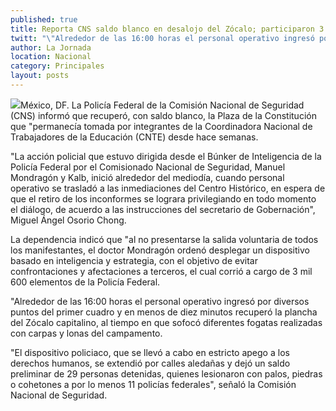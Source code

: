 ```yaml
---
published: true
title: Reporta CNS saldo blanco en desalojo del Zócalo; participaron 3 mil 600 policías
twitt: "\"Alrededor de las 16:00 horas el personal operativo ingresó por diversos puntos del primer cuadro y en menos de diez minutos recuperó\" la Plaza de la Constitución, al tiempo en que sofocó diferentes fogatas realizadas con carpas, señaló la Comisión Nacional de Seguridad."
author: La Jornada
location: Nacional
category: Principales
layout: posts
---
```


![](http://i.imgur.com/4bKyxtKm.jpg)México, DF. La Policía Federal de la Comisión Nacional de Seguridad (CNS) informó que recuperó, con saldo blanco, la Plaza de la Constitución que "permanecía tomada por integrantes de la Coordinadora Nacional de Trabajadores de la Educación (CNTE) desde hace semanas.

"La acción policial que estuvo dirigida desde el Búnker de Inteligencia de la Policía Federal por el Comisionado Nacional de Seguridad, Manuel Mondragón y Kalb, inició alrededor del mediodía, cuando personal operativo se trasladó a las inmediaciones del Centro Histórico, en espera de que el retiro de los inconformes se lograra privilegiando en todo momento el diálogo, de acuerdo a las instrucciones del secretario de Gobernación", Miguel Ángel Osorio Chong.

La dependencia indicó que "al no presentarse la salida voluntaria de todos los manifestantes, el doctor Mondragón ordenó desplegar un dispositivo basado en inteligencia y estrategia, con el objetivo de evitar confrontaciones y afectaciones a terceros, el cual corrió a cargo de 3 mil 600 elementos de la Policía Federal.

"Alrededor de las 16:00 horas el personal operativo ingresó por diversos puntos del primer cuadro y en menos de diez minutos recuperó la plancha del Zócalo capitalino, al tiempo en que sofocó diferentes fogatas realizadas con carpas y lonas del campamento.

"El dispositivo policiaco, que se llevó a cabo en estricto apego a los derechos humanos, se extendió por calles aledañas y dejó un saldo preliminar de 29 personas detenidas, quienes lesionaron con palos, piedras o cohetones a por lo menos 11 policías federales", señaló la Comisión Nacional de Seguridad.
